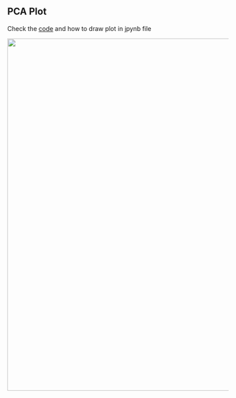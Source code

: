 ## PCA Plot

Check the [code](https://github.com/vanngocthuyla/vanngocthuyla.github.io/tree/main/scripts/jpynb/PCA_Plot.ipynb) and how to draw plot in jpynb file

<div align="center"> <img src='https://vanngocthuyla.github.io/images/ML/PCA_Plot.png' width="800"> </div>
